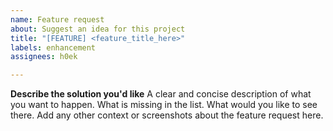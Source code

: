 ```yaml
---
name: Feature request
about: Suggest an idea for this project
title: "[FEATURE] <feature_title_here>"
labels: enhancement
assignees: h0ek

---
```


**Describe the solution you'd like**
A clear and concise description of what you want to happen.
What is missing in the list. What would you like to see there.
Add any other context or screenshots about the feature request here.
